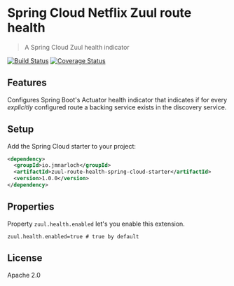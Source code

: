 # Spring Cloud Netflix Zuul route health

> A Spring Cloud Zuul health indicator

[![Build Status](https://travis-ci.org/jmnarloch/zuul-route-health-spring-cloud-starter.svg?branch=master)](https://travis-ci.org/jmnarloch/zuul-route-health-spring-cloud-starter)
[![Coverage Status](https://coveralls.io/repos/jmnarloch/zuul-route-health-spring-cloud-starter/badge.svg?branch=master&service=github)](https://coveralls.io/github/jmnarloch/zuul-route-health-spring-cloud-starter?branch=master)

## Features

Configures Spring Boot's Actuator health indicator that indicates if for every *explicitly* configured route 
a backing service exists in the discovery service.

## Setup

Add the Spring Cloud starter to your project:

```xml
<dependency>
  <groupId>io.jmnarloch</groupId>
  <artifactId>zuul-route-health-spring-cloud-starter</artifactId>
  <version>1.0.0</version>
</dependency>
```

## Properties

Property `zuul.health.enabled` let's you enable this extension.

```
zuul.health.enabled=true # true by default
```

## License

Apache 2.0